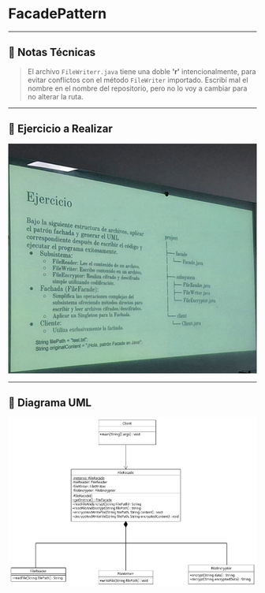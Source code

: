 # FacadePattern

---

## 🔧 Notas Técnicas

> El archivo `FileWriterr.java` tiene una doble **'r'** intencionalmente, para evitar conflictos con el método `FileWriter` importado.
> Escribí mal el nombre en el nombre del repositorio, pero no lo voy a cambiar para no alterar la ruta.
---

## 📌 Ejercicio a Realizar

![Ejercicio](assets/Exercise.jpeg)

---

## 📐 Diagrama UML

![UML](assets/UML.png)
